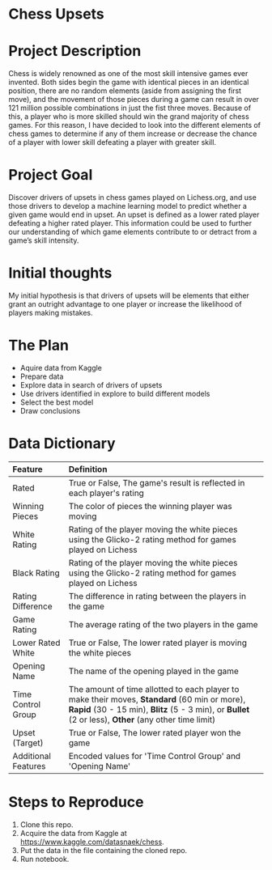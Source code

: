 # Chess Upsets

# Project Description 

Chess is widely renowned as one of the most skill intensive games ever invented. Both sides begin the game with identical pieces in an identical position, there are no random elements (aside from assigning the first move), and the movement of those pieces during a game can result in over 121 million possible combinations in just the fist three moves. Because of this, a player who is more skilled should win the grand majority of chess games. For this reason,  I have decided to look into the different elements of chess games to determine if any of them increase or decrease the chance of a player with lower skill defeating a player with greater skill.

# Project Goal

Discover drivers of upsets in chess games played on Lichess.org, and use those drivers to develop a machine learning model to predict whether a given game would end in upset. An upset is defined as a lower rated player defeating a higher rated player. This information could be used to further our understanding of which game elements contribute to or detract from a game’s skill intensity.

# Initial thoughts

My initial hypothesis is that drivers of upsets will be elements that either grant an outright advantage to one player or increase the likelihood of players making mistakes.

# The Plan

* Aquire data from Kaggle
* Prepare data
* Explore data in search of drivers of upsets
* Use drivers identified in explore to build different models
* Select the best model
* Draw conclusions

# Data Dictionary

| Feature | Definition |
|:--------|:-----------|
|Rated| True or False, The game's result is reflected in each player's rating|
|Winning Pieces| The color of pieces the winning player was moving|
|White Rating| Rating of the player moving the white pieces using the Glicko-2 rating method for games played on Lichess|
|Black Rating| Rating of the player moving the white pieces using the Glicko-2 rating method for games played on Lichess|
|Rating Difference| The difference in rating between the players in the game|
|Game Rating| The average rating of the two players in the game|
|Lower Rated White| True or False, The lower rated player is moving the white pieces|
|Opening Name| The name of the opening played in the game|
|Time Control Group| The amount of time allotted to each player to make their moves, **Standard** (60 min or more), **Rapid** (30 - 15 min), **Blitz** (5 - 3 min), or **Bullet** (2 or less), **Other** (any other time limit)|
|Upset (Target)| True or False, The lower rated player won the game|
|Additional Features|Encoded values for 'Time Control Group' and 'Opening Name'|

# Steps to Reproduce 
1) Clone this repo.
2) Acquire the data from Kaggle at https://www.kaggle.com/datasnaek/chess.
3) Put the data in the file containing the cloned repo.
4) Run notebook.
